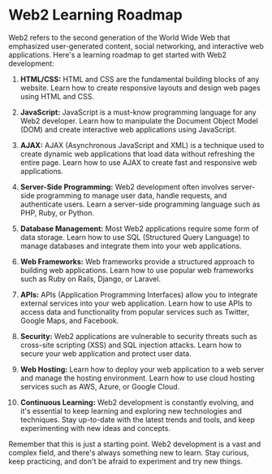 # Web2 Learning Roadmap

Web2 refers to the second generation of the World Wide Web that emphasized user-generated content, social networking, and interactive web applications. Here's a learning roadmap to get started with Web2 development:

1. **HTML/CSS:** HTML and CSS are the fundamental building blocks of any website. Learn how to create responsive layouts and design web pages using HTML and CSS.

2. **JavaScript:** JavaScript is a must-know programming language for any Web2 developer. Learn how to manipulate the Document Object Model (DOM) and create interactive web applications using JavaScript.

3. **AJAX:** AJAX (Asynchronous JavaScript and XML) is a technique used to create dynamic web applications that load data without refreshing the entire page. Learn how to use AJAX to create fast and responsive web applications.

4. **Server-Side Programming:** Web2 development often involves server-side programming to manage user data, handle requests, and authenticate users. Learn a server-side programming language such as PHP, Ruby, or Python.

5. **Database Management:** Most Web2 applications require some form of data storage. Learn how to use SQL (Structured Query Language) to manage databases and integrate them into your web applications.

6. **Web Frameworks:** Web frameworks provide a structured approach to building web applications. Learn how to use popular web frameworks such as Ruby on Rails, Django, or Laravel.

7. **APIs:** APIs (Application Programming Interfaces) allow you to integrate external services into your web application. Learn how to use APIs to access data and functionality from popular services such as Twitter, Google Maps, and Facebook.

8. **Security:** Web2 applications are vulnerable to security threats such as cross-site scripting (XSS) and SQL injection attacks. Learn how to secure your web application and protect user data.

9. **Web Hosting:** Learn how to deploy your web application to a web server and manage the hosting environment. Learn how to use cloud hosting services such as AWS, Azure, or Google Cloud.

10. **Continuous Learning:** Web2 development is constantly evolving, and it's essential to keep learning and exploring new technologies and techniques. Stay up-to-date with the latest trends and tools, and keep experimenting with new ideas and concepts.

Remember that this is just a starting point. Web2 development is a vast and complex field, and there's always something new to learn. Stay curious, keep practicing, and don't be afraid to experiment and try new things.

